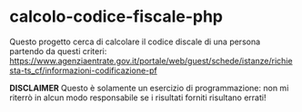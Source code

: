 # calcolo-codice-fiscale-php
 
Questo progetto cerca di calcolare il codice discale di una persona partendo da questi criteri:
https://www.agenziaentrate.gov.it/portale/web/guest/schede/istanze/richiesta-ts_cf/informazioni-codificazione-pf

**DISCLAIMER** Questo è solamente un esercizio di programmazione: non mi riterrò in alcun modo responsabile se i risultati forniti risultano errati!